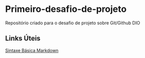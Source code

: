 # Primeiro-desafio-de-projeto
Repositório criado para o desafio de projeto sobre Git/Github DIO

## Links Úteis
[Sintaxe Básica Markdown](https://www.markdownguide.org/basic-syntax/)
